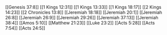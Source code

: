 [[Genesis 37:8]]
[[1 Kings 12:31]]
[[1 Kings 13:33]]
[[1 Kings 18:17]]
[[2 Kings 14:23]]
[[2 Chronicles 13:8]]
[[Jeremiah 18:18]]
[[Jeremiah 20:1]]
[[Jeremiah 26:8]]
[[Jeremiah 26:9]]
[[Jeremiah 29:26]]
[[Jeremiah 37:13]]
[[Jeremiah 38:4]]
[[Amos 5:10]]
[[Matthew 21:23]]
[[Luke 23:2]]
[[Acts 5:28]]
[[Acts 7:54]]
[[Acts 24:5]]
